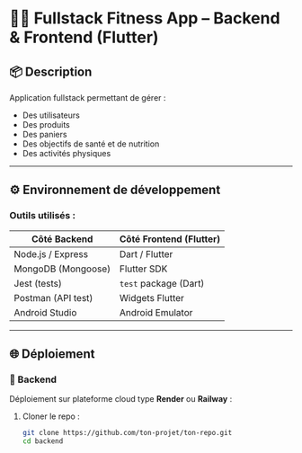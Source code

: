 # 🏋️‍♂️ Fullstack Fitness App – Backend & Frontend (Flutter)

## 📦 Description

Application fullstack permettant de gérer :
- Des utilisateurs
- Des produits
- Des paniers
- Des objectifs de santé et de nutrition
- Des activités physiques

---

## ⚙️ Environnement de développement

### Outils utilisés :
| Côté Backend       | Côté Frontend (Flutter)         |
|--------------------|---------------------------------|
| Node.js / Express  | Dart / Flutter                  |
| MongoDB (Mongoose) | Flutter SDK                     |
| Jest (tests)       | `test` package (Dart)           |
| Postman (API test) | Widgets Flutter                 |
| Android Studio     | Android Emulator                |

---

## 🌐 Déploiement

### 🔧 Backend

Déploiement sur plateforme cloud type **Render** ou **Railway** :

1. Cloner le repo :
   ```bash
   git clone https://github.com/ton-projet/ton-repo.git
   cd backend
